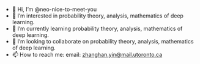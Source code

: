 - 👋 Hi, I’m @neo-nice-to-meet-you
- 👀 I’m interested in probability theory, analysis, mathematics of deep learning.
- 🌱 I’m currently learning probability theory, analysis, mathematics of deep learning.
- 💞️ I’m looking to collaborate on probability theory, analysis, mathematics of deep learning.
- 📫 How to reach me: email: zhanghan.yin@mail.utoronto.ca

<!---
neo-nice-to-meet-you/neo-nice-to-meet-you is a ✨ special ✨ repository because its `README.md` (this file) appears on your GitHub profile.
You can click the Preview link to take a look at your changes.
--->
